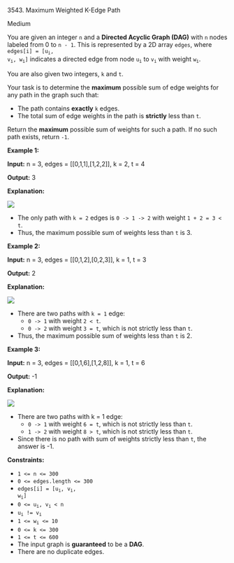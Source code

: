 3543\. Maximum Weighted K-Edge Path

Medium

You are given an integer `n` and a **Directed Acyclic Graph (DAG)** with `n` nodes labeled from 0 to `n - 1`. This is represented by a 2D array `edges`, where <code>edges[i] = [u<sub>i</sub>, v<sub>i</sub>, w<sub>i</sub>]</code> indicates a directed edge from node <code>u<sub>i</sub></code> to <code>v<sub>i</sub></code> with weight <code>w<sub>i</sub></code>.

You are also given two integers, `k` and `t`.

Your task is to determine the **maximum** possible sum of edge weights for any path in the graph such that:

*   The path contains **exactly** `k` edges.
*   The total sum of edge weights in the path is **strictly** less than `t`.

Return the **maximum** possible sum of weights for such a path. If no such path exists, return `-1`.

**Example 1:**

**Input:** n = 3, edges = [[0,1,1],[1,2,2]], k = 2, t = 4

**Output:** 3

**Explanation:**

![](https://assets.leetcode.com/uploads/2025/04/09/screenshot-2025-04-10-at-061326.png)

*   The only path with `k = 2` edges is `0 -> 1 -> 2` with weight `1 + 2 = 3 < t`.
*   Thus, the maximum possible sum of weights less than `t` is 3.

**Example 2:**

**Input:** n = 3, edges = [[0,1,2],[0,2,3]], k = 1, t = 3

**Output:** 2

**Explanation:**

![](https://assets.leetcode.com/uploads/2025/04/09/screenshot-2025-04-10-at-061406.png)

*   There are two paths with `k = 1` edge:
    *   `0 -> 1` with weight `2 < t`.
    *   `0 -> 2` with weight `3 = t`, which is not strictly less than `t`.
*   Thus, the maximum possible sum of weights less than `t` is 2.

**Example 3:**

**Input:** n = 3, edges = [[0,1,6],[1,2,8]], k = 1, t = 6

**Output:** \-1

**Explanation:**

![](https://assets.leetcode.com/uploads/2025/04/09/screenshot-2025-04-10-at-061442.png)

*   There are two paths with k = 1 edge:
    *   `0 -> 1` with weight `6 = t`, which is not strictly less than `t`.
    *   `1 -> 2` with weight `8 > t`, which is not strictly less than `t`.
*   Since there is no path with sum of weights strictly less than `t`, the answer is -1.

**Constraints:**

*   `1 <= n <= 300`
*   `0 <= edges.length <= 300`
*   <code>edges[i] = [u<sub>i</sub>, v<sub>i</sub>, w<sub>i</sub>]</code>
*   <code>0 <= u<sub>i</sub>, v<sub>i</sub> < n</code>
*   <code>u<sub>i</sub> != v<sub>i</sub></code>
*   <code>1 <= w<sub>i</sub> <= 10</code>
*   `0 <= k <= 300`
*   `1 <= t <= 600`
*   The input graph is **guaranteed** to be a **DAG**.
*   There are no duplicate edges.